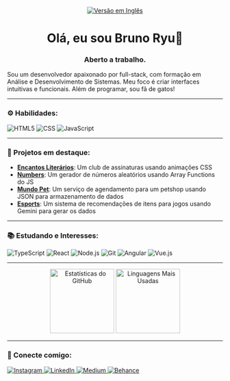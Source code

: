 <p align="center">
  <a href="https://github.com/BRyuTakahashi/BRyuTakahashi/blob/main/README-en.md">
    <img src="https://img.shields.io/badge/English-1572B6?style=for-the-badge&logo=i18next&logoColor=white" alt="Versão em Inglês">
  </a>
</p>

<div align="center">
  <h1>Olá, eu sou Bruno Ryu👋</h1>
  <h3>Aberto a trabalho.</h3>
</div>

Sou um desenvolvedor apaixonado por full-stack, com formação em Análise e Desenvolvimento de Sistemas. Meu foco é criar interfaces intuitivas e funcionais. Além de programar, sou fã de gatos!


---

### ⚙️ Habilidades:
<p align="left">
  <img src="https://img.shields.io/badge/HTML5-E34F26?style=for-the-badge&logo=html5&logoColor=white" alt="HTML5">
  <img src="https://img.shields.io/badge/CSS-1572B6?style=for-the-badge&logo=css&logoColor=white" alt="CSS">
  <img src="https://img.shields.io/badge/JS ES6+-F7DF1E?style=for-the-badge&logo=javascript&logoColor=black" alt="JavaScript">
</p>


---

### 🚀 Projetos em destaque:

- **[Encantos Literários](https://github.com/BRyuTakahashi/encanto-literarios)**: Um club de assinaturas usando animações CSS
- **[Numbers](https://github.com/BRyuTakahashi/numbers)**: Um gerador de números aleatórios usando Array Functions do JS
- **[Mundo Pet](https://github.com/BRyuTakahashi/mundo-pet)**: Um serviço de agendamento para um petshop usando JSON para armazenamento de dados
- **[Esports](https://github.com/BRyuTakahashi/nlw)**: Um sistema de recomendações de itens para jogos usando Gemini para gerar os dados

---

### 📚 Estudando e Interesses:

<p align="left">
  <img src="https://img.shields.io/badge/Typescript-377CC8?style=for-the-badge&logo=typescript&logoColor=white" alt="TypeScript">
  <img src="https://img.shields.io/badge/React-61DAFB?style=for-the-badge&logo=react&logoColor=black" alt="React">
  <img src="https://img.shields.io/badge/NODE.JS-587B38?style=for-the-badge&logo=node.js&logoColor=white" alt="Node.js">
  <img src="https://img.shields.io/badge/GITHUB-E44C30?style=for-the-badge&logo=git&logoColor=white" alt="Git">
  <img src="https://img.shields.io/badge/Angular-DE002D?style=for-the-badge&logo=angular&logoColor=black" alt="Angular">
    <img src="https://img.shields.io/badge/vue.js-42B884?style=for-the-badge&logo=vue.js&logoColor=35496e" alt="Vue.js">
</p>

---


<div align="center">
  <img height="150em" src="https://github-readme-stats.vercel.app/api?username=BRyuTakahashi&show_icons=true&theme=dracula&title_color=0AFEFF&include_all_commits=true&count_private=true" alt="Estatísticas do GitHub"/>
  <img height="150em" src="https://github-readme-stats.vercel.app/api/top-langs/?username=BRyuTakahashi&layout=compact&langs_count=7&theme=dracula&title_color=0AFEFF" alt="Linguagens Mais Usadas"/>
</div>

---

### 🤝 Conecte comigo:

  <a href="https://www.instagram.com/bruno_ryu0805/" target="_blank">
    <img src="https://img.shields.io/badge/-Instagram-%23E4405F?style=for-the-badge&logo=instagram&logoColor=white" alt="Instagram">
  </a>
  <a href="https://www.linkedin.com/in/bruno-takahashi-97b0b01b8/" target="_blank">
    <img src="https://img.shields.io/badge/LinkedIn-0077B5?style=for-the-badge&logo=linkedin&logoColor=white" alt="LinkedIn">
  </a>
  <a href="https://medium.com/@brunoryu0805" target="_blank">
    <img src="https://img.shields.io/badge/Medium-F2A71B?style=for-the-badge&logo=medium&logoColor=white" alt="Medium">
  </a>
  <a href="https://www.behance.net/brunoryu1" target="_blank">
    <img src="https://img.shields.io/badge/Behance-056CF2?style=for-the-badge&logo=behance&logoColor=white" alt="Behance">
  </a>
